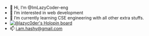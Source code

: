 - 👋 Hi, I’m @ImLazyCoder-eng
- 👀 I’m interested in web development
- 🌱 I’m currently learning CSE engineering with all other extra stuffs.
-  [![@lazyc0der's Holopin board](https://holopin.io/api/user/board?user=lazyc0der)](https://holopin.io/@lazyc0der)
- 📫 i.am.hashy@gmail.com

<!---
ImLazyCoder-eng/ImLazyCoder-eng is a ✨ special ✨ repository because its `README.md` (this file) appears on your GitHub profile.
You can click the Preview link to take a look at your changes.
--->
